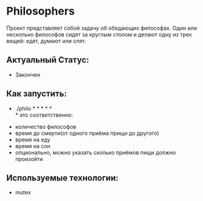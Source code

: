 # Philosophers
Проект представляет собой задачу об обедающих философах.
Один или несколько философов сидят за круглым столом и делают одну из трех вещей: едят, думают или спят.

## Актуальный Статус: 
* Закончен

## Как запустить:
* ./philo * * * * * <br>
\* это соответственно: <br>
- количество философов <br>
- время до смерти(от одного приёма прищи до другого) <br>
- время на еду <br>
- время на сон <br>
- опционально, можно указать сколько приёмов пищи должно произойти <br>
## Используемые технологии:
* mutex
